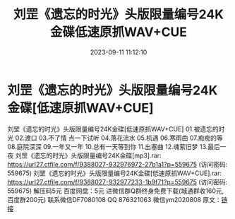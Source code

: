﻿---
title: 刘罡《遗忘的时光》头版限量编号24K金碟低速原抓WAV+CUE
date: 2023-09-11 11:12:10
categories: 新碟专辑、稀有等精品
tags: 华语中文
---
# 刘罡《遗忘的时光》头版限量编号24K金碟[低速原抓WAV+CUE]

刘罡《遗忘的时光》头版限量编号24K金碟[低速原抓WAV+CUE]
01.被遗忘的时光
02.渡口
03.不了情
点一下试听
04.落花流水
05.机遇
06.寒雨曲
07.痴痴的等
08.庭院深深
09.一年又一年
10.总有一天等到你
11.出塞曲
12.魂萦旧梦
13.最后一夜
刘罡《遗忘的时光》头版限量编号24K金碟[mp3].rar: https://url27.ctfile.com/f/9388027-932976972-27b1a1?p=559675
(访问密码: 559675)
刘罡《遗忘的时光》头版限量编号24K金碟[低速原抓WAV+CUE].rar: https://url27.ctfile.com/f/9388027-932977233-1b9f71?p=559675
(访问密码: 559675)
解压码5元
百度网盘：5元
进微信群Q群终身免费下载(城通群收160元,百度群200元)
联系微信DF7080108 QQ 876321063
微信ym2020808
原文：[链接](https://blog.sina.com.cn/s/blog_1647c7e76010313ep.html)